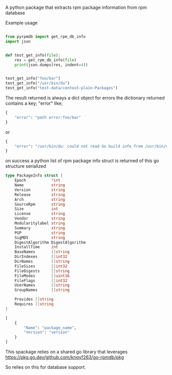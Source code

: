 A python package that extracts rpm package information from rpm database

Example usage

```python

from pyrpmdb import get_rpm_db_info
import json


def test_get_info(file):
    res = get_rpm_db_info(file)
    print(json.dumps(res, indent=4))


test_get_info("foo/bar")
test_get_info("/usr/bin/du")
test_get_info("test-data/centos5-plain-Packages")

```

The result returned is always a dict object for errors  the dictionary returned contains a key;
"error" like;
```python
{
    "error": "path error:foo/bar"
}
```
or
```python
{
    "error": "/usr/bin/du: could not read Go build info from /usr/bin/du: unrecognized file format"
}
```
on success a python list of rpm package info struct is returned of this go structure serialized

```go
type PackageInfo struct {
	Epoch           *int
	Name            string
	Version         string
	Release         string
	Arch            string
	SourceRpm       string
	Size            int
	License         string
	Vendor          string
	Modularitylabel string
	Summary         string
	PGP             string
	SigMD5          string
	DigestAlgorithm DigestAlgorithm
	InstallTime     int
	BaseNames       []string
	DirIndexes      []int32
	DirNames        []string
	FileSizes       []int32
	FileDigests     []string
	FileModes       []uint16
	FileFlags       []int32
	UserNames       []string
	GroupNames      []string

	Provides []string
	Requires []string
}
```
```python
[
    {
        "Name": "package_name",
        "Version": "version"
    }
]
```
This spackage relies on a shared go library that leverages https://pkg.go.dev/github.com/knqyf263/go-rpmdb/pkg

So relies on this for database support.

